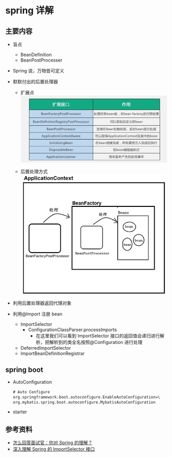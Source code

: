 # spring 详解

## 主要内容

- 盲点

  - BeanDefinition
  - BeanPostProcesser

- Spring 说，万物皆可定义

- 默默付出的后置处理器

  - 扩展点
    ![avatar](./img/spring/扩展点.jpg)

  - 后置处理方式
    ![avatar](./img/spring/后置处理.jpg)

- 利用后置处理器返回代理对象

- 利用@Import 注册 bean
  - ImportSelector
    - ConfigurationClassParser.processImports
      - 在这里我们可以看到 ImportSelector 接口的返回值会递归进行解析，把解析到的类全名按照@Configuration 进行处理
  - DeferredImportSelector
  - ImportBeanDefinitionRegistrar

## spring boot

- AutoConfiguration

  ```AutoConfiguration
  # Auto Configure
  org.springframework.boot.autoconfigure.EnableAutoConfiguration=\
  org.mybatis.spring.boot.autoconfigure.MybatisAutoConfiguration
  ```

- starter

## 参考资料

- [怎么回答面试官：你对 Spring 的理解？](https://www.zhihu.com/question/48427693/answer/723146648?hb_wx_block=0&utm_source=wechat_session&utm_medium=social&utm_oi=636935036985806848)
- [深入理解 Spring 的 ImportSelector 接口](https://www.cnblogs.com/niechen/p/9262452.html)
